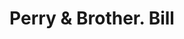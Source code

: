 ---
doi: 10.7916/D87382X6
date_other: '1860'
date_other_textual: 1860-1869
form: printed ephemera
genre:
- Invoices
name:
- Perry & Brother
object_in_context_url: https://biggert.cul.columbia.edu/items/view/ave_biggert_00103
subject_hierarchical_geographic:
- Washington, District of Columbia, United States
subject_name:
- Perry & Brother
title: Perry & Brother. Bill
sort_title: Perry & Brother. Bill
call_number: ave_biggert_00103
coordinates:
- 38.90472222222222,-77.01638888888888
pid: ave_biggert_00103
identifiers: ave_biggert_00103
permalink: /biggert/ave_biggert_00103/
layout: iiif-image-page
---